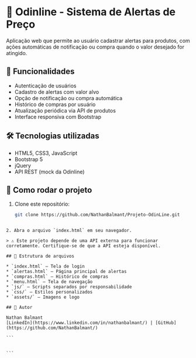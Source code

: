 
# 🚌 Odinline - Sistema de Alertas de Preço

Aplicação web que permite ao usuário cadastrar alertas para produtos, com ações automáticas de notificação ou compra quando o valor desejado for atingido.

## 🔧 Funcionalidades

- Autenticação de usuários  
- Cadastro de alertas com valor alvo  
- Opção de notificação ou compra automática  
- Histórico de compras por usuário  
- Atualização periódica via API de produtos  
- Interface responsiva com Bootstrap

## 🛠 Tecnologias utilizadas

- HTML5, CSS3, JavaScript  
- Bootstrap 5  
- jQuery    
- API REST (mock da Odinline)

## 🚀 Como rodar o projeto

1. Clone este repositório:
   ```bash
   git clone https://github.com/NathanBalmant/Projeto-OdinLine.git
````

2. Abra o arquivo `index.html` em seu navegador.

> ⚠️ Este projeto depende de uma API externa para funcionar corretamente. Certifique-se de que a API esteja disponível.

## 📁 Estrutura de arquivos

* `index.html` – Tela de login
* `alertas.html` – Página principal de alertas
* `compras.html` – Histórico de compras
* `menu.html` – Tela de navegação
* `js/` – Scripts separados por responsabilidade
* `css/` – Estilos personalizados
* `assets/` – Imagens e logo

## 👤 Autor

Nathan Balmant
[LinkedIn](https://www.linkedin.com/in/nathanbalmant/) | [GitHub](https://github.com/NathanBalmant/)

```


```
